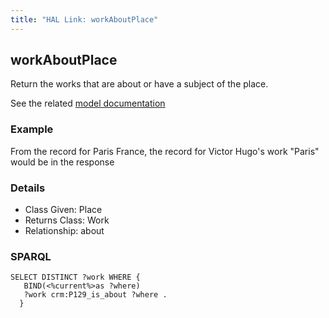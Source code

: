 ```yaml
---
title: "HAL Link: workAboutPlace"
---
```


## workAboutPlace

Return the works that are about or have a subject of the place.

See the related [model documentation](/model/object/aboutness/#subject)

### Example

From the record for Paris France, the record for Victor Hugo's work "Paris" would be in the response 


### Details

* Class Given: Place
* Returns Class: Work
* Relationship: about


### SPARQL
```
SELECT DISTINCT ?work WHERE {
   BIND(<%current%>as ?where)
   ?work crm:P129_is_about ?where .
  }
```

